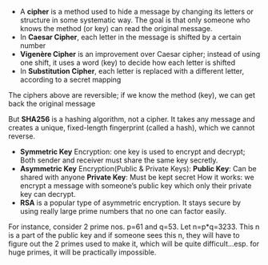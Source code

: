 * A **cipher** is a method used to hide a message by changing its letters or structure in some systematic way. The goal is that only someone who knows the method (or key) can read the original message.
* In **Caesar Cipher**, each letter in the message is shifted by a certain number
* **Vigenère Cipher** is an improvement over Caesar cipher; instead of using one shift, it uses a word (key) to decide how each letter is shifted
* In **Substitution Cipher**, each letter is replaced with a different letter, according to a secret mapping

The ciphers above are reversible; if we know the method (key), we can get back the original message

But **SHA256** is a hashing algorithm, not a cipher. It takes any message and creates a unique, fixed-length fingerprint (called a hash), which we cannot reverse.

* **Symmetric Key** Encryption: one key is used to encrypt and decrypt; Both sender and receiver must share the same key secretly.
* **Asymmetric Key** Encryption(Public &amp; Private Keys):
**Public Key**: Can be shared with anyone
**Private Key**: Must be kept secret
How it works: we encrypt a message with someone’s public key which only their private key can decrypt.
* **RSA** is a popular type of asymmetric encryption. It stays secure by using really large prime numbers that no one can factor easily.

For instance, consider 2 prime nos. p=61 and q=53. Let n=p*q=3233. This n is a part of the public key and if someone sees this n, they will have to figure out the 2 primes used to make it, which will be quite difficult...esp. for huge primes, it will be practically impossible.
